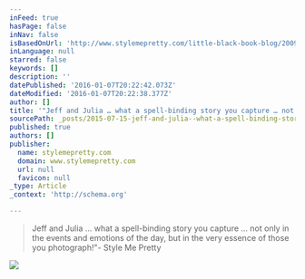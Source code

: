```yaml
---
inFeed: true
hasPage: false
inNav: false
isBasedOnUrl: 'http://www.stylemepretty.com/little-black-book-blog/2009/01/28/wedding-style-classic-tradition-elegance-and-love/'
inLanguage: null
starred: false
keywords: []
description: ''
datePublished: '2016-01-07T20:22:42.073Z'
dateModified: '2016-01-07T20:22:38.377Z'
author: []
title: '"Jeff and Julia … what a spell-binding story you capture … not only in the events and emotions of the day, but in the very essence of those you photograph!"- Style Me Pretty'
sourcePath: _posts/2015-07-15-jeff-and-julia--what-a-spell-binding-story-you-capture--no.md
published: true
authors: []
publisher:
  name: stylemepretty.com
  domain: www.stylemepretty.com
  url: null
  favicon: null
_type: Article
_context: 'http://schema.org'

---
```

> Jeff and Julia ... what a spell-binding story you capture ... not only in the events and emotions of the day, but in the very essence of those you photograph!"- Style Me Pretty

![](https://s3-us-west-2.amazonaws.com/the-grid-img/p/da8d58192c0f37fc0d187d1f7c302f60c4f582b9.jpg)